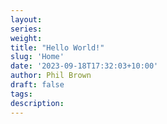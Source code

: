 ```yaml
---
layout: 
series: 
weight: 
title: "Hello World!"
slug: 'Home'
date: '2023-09-18T17:32:03+10:00'
author: Phil Brown
draft: false
tags: 
description: 
---
```


